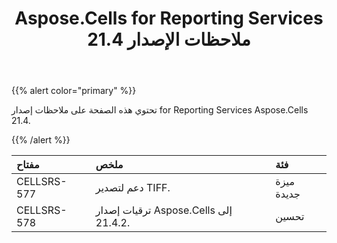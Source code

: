 ﻿---
title: Aspose.Cells for Reporting Services 21.4 ملاحظات الإصدار
type: docs
weight: 17
url: /ar/reportingservices/aspose-cells-for-reporting-services-21-4-release-notes/
---
{{% alert color="primary" %}} 

تحتوي هذه الصفحة على ملاحظات إصدار for Reporting Services Aspose.Cells 21.4.

{{% /alert %}} 

|**مفتاح**|**ملخص**|**فئة**|
|:- |:- |:- |
|CELLSRS-577|دعم لتصدير TIFF.|ميزة جديدة|
|CELLSRS-578|ترقيات إصدار Aspose.Cells إلى 21.4.2.| تحسين|


